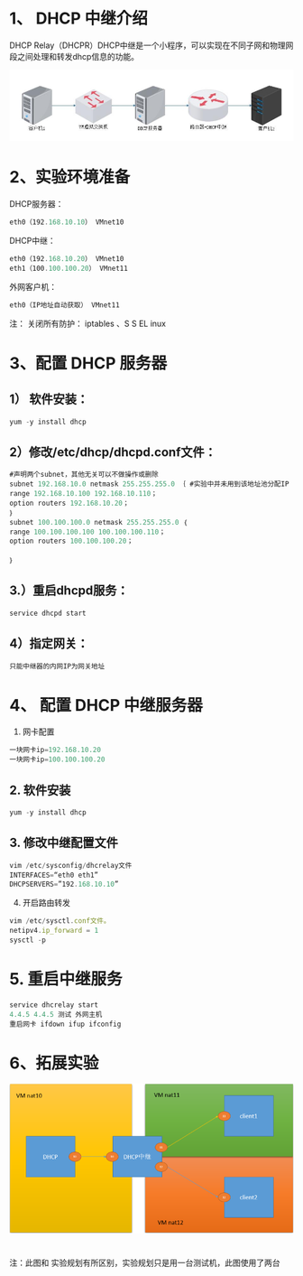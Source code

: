 # 1、 DHCP 中继介绍


DHCP Relay（DHCPR）DHCP中继是一个小程序，可以实现在不同子网和物理网段之间处理和转发dhcp信息的功能。



![](images/WEBRESOURCE29de44e07634ed041295b0431f6b9667截图.png)




# 2、实验环境准备


DHCP服务器：


```javascript
eth0（192.168.10.10） VMnet10
```

DHCP中继：


```javascript
eth0（192.168.10.20） VMnet10
eth1（100.100.100.20） VMnet11
```

外网客户机：


```javascript
eth0（IP地址自动获取） VMnet11
```

注： 关闭所有防护： iptables 、S S EL inux


# 3、配置 DHCP 服务器


##   1） 软件安装：


```javascript
yum -y install dhcp
```

## 2）修改/etc/dhcp/dhcpd.conf文件：


```javascript
#声明两个subnet，其他无关可以不做操作或删除
subnet 192.168.10.0 netmask 255.255.255.0 ｛ #实验中并未用到该地址池分配IP
range 192.168.10.100 192.168.10.110；
option routers 192.168.10.20；
｝
subnet 100.100.100.0 netmask 255.255.255.0 ｛
range 100.100.100.100 100.100.100.110；
option routers 100.100.100.20；

｝
```

## 3.）重启dhcpd服务：


```javascript
service dhcpd start
```

## 4）指定网关：


```javascript
只能中继器的内网IP为网关地址
```

# 4、 配置 DHCP 中继服务器


1. 网卡配置


```javascript
一块网卡ip=192.168.10.20
一块网卡ip=100.100.100.20
```

## 2. 软件安装


```javascript
yum -y install dhcp
```

## 3. 修改中继配置文件


```javascript
vim /etc/sysconfig/dhcrelay文件
INTERFACES=“eth0 eth1”
DHCPSERVERS=”192.168.10.10”
```

4. 开启路由转发


```javascript
vim /etc/sysctl.conf文件。
netipv4.ip_forward = 1
sysctl -p
```

# 5. 重启中继服务


```javascript
service dhcrelay start
4.4.5 4.4.5 测试 外网主机
重启网卡 ifdown ifup ifconfig
```

# 6、拓展实验



![](images/WEBRESOURCE57de25c105a051c6116ca05978c6c4b4截图.png)

# 


注：此图和 实验规划有所区别，实验规划只是用一台测试机，此图使用了两台

